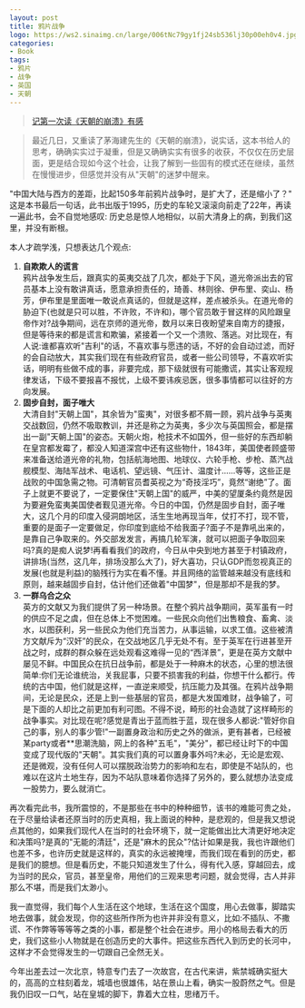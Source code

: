```yaml
---
layout: post
title: 鸦片战争
logo: https://ws2.sinaimg.cn/large/006tNc79gy1fj24sb536lj30p00eh0v4.jpg
categories:
- Book
tags:
- 鸦片
- 战争
- 英国
- 天朝
---
```


> [记第一次读《天朝的崩溃》有感](https://luolinjia.com/cn/2013/11/Qing-Dynasty/)

> 最近几日，又重读了茅海建先生的《天朝的崩溃》，说实话，这本书给人的思考，确确实实过于凝重，但是又确确实实有很多的收获，不仅仅在历史层面，更是结合现如今这个社会，让我了解到一些固有的模式还在继续，虽然在慢慢进步，但感觉并没有从"天朝"的迷梦中醒来。

"中国大陆与西方的差距，比起150多年前鸦片战争时，是扩大了，还是缩小了？" 这是本书最后一句话，此书出版于1995，历史的车轮又滚滚向前走了22年，再读一遍此书，会不自觉地感叹: 历史总是惊人地相似，以前大清身上的病，到我们这里，并没有断根。

本人才疏学浅，只想表达几个观点:

1. **自欺欺人的谎言**    
鸦片战争发生后，跟真实的英夷交战了几次，都处于下风，道光帝派出去的官员基本上没有敢讲真话，愿意承担责任的，琦善、林则徐、伊布里、奕山、杨芳，伊布里是里面唯一敢说点真话的，但就是这样，差点被杀头。在道光帝的胁迫下(也就是只可以胜，不许败，不许和)，哪个官员敢于冒这样的风险跟皇帝作对?战争期间，远在京师的道光帝，数月以来日夜盼望来自南方的捷报，但是等待来的都是谎言和欺骗，紧接着一个又一个溃败、落逃。对比现在，有人说:谁都喜欢听"吉利"的话，不喜欢事与愿违的话，不好的会自动过滤，而好的会自动放大，其实我们现在有些政府官员，或者一些公司领导，不喜欢听实话，明明有些做不成的事，非要完成，那下级就很有可能撒谎，其实让客观规律发话，下级不要报喜不报忧，上级不要讳疾忌医，很多事情都可以往好的方向发展。
2. **固步自封，面子唯大**    
大清自封"天朝上国"，其余皆为"蛮夷"，对很多都不屑一顾，鸦片战争与英夷交战数回，仍然不吸取教训，并还是称之为英夷，多少次与英国照会，都是摆出一副"天朝上国"的姿态。天朝火炮，枪技术不如国外，但一些好的东西却躺在皇宫都发霉了，都没人知道深宫中还有这些物什，1843年，美国使者顾盛带来准备送给道光帝的礼物，包括航海地图、地球仪、六轮手枪、步枪、蒸汽战舰模型、海陆军战术、电话机、望远镜、气压计、温度计......等等，这些正是战败的中国急需之物。可清朝官员耆英视之为“奇技淫巧”，竟然“谢绝”了。面子上就更不要说了，一定要保住"天朝上国"的威严，中美的望厦条约竟然是因为要避免蛮夷美国使者觐见道光帝。今日的中国，仍然是固步自封，面子唯大，这几个月的印度入侵洞朗地区，活生生地再现当年，仗打不打，现不管，重要的是面子一定要做足，你印度到底给不给我面子?面子不是靠吼出来的，是靠自己争取来的。外交部发发言，再搞几轮军演，就可以把面子争取回来吗?真的是痴人说梦!再看看我们的政府，今日从中央到地方甚至于村镇政府，讲排场(当然，这几年，排场没那么大了)，好大喜功，只认GDP而忽视真正的发展(也就是利益)的脑残行为实在看不懂。并且网络的监管越来越没有底线和原则，越来越固步自封，估计他们还做着"中国梦"，但是那却不是我的梦。
3. **一群乌合之众**    
英方的文献又为我们提供了另一种场景。在整个鸦片战争期间，英军虽有一时的供应不足之虞，但在总体上不觉困难。一些民众向他们出售粮食、畜禽、淡水，以图获利，另一些民众为他们充当苦力，从事运输，以求工值。这些被清方文献斥为“汉奸”的民众，在交战地区几乎无处不有。至于英军在行进甚至开战之时，成群的群众躲在远处观看这难得一见的“西洋景”，更是在英方文献中屡见不鲜。中国民众在抗日战争前，都是处于一种麻木的状态，心里的想法很简单:你们无论谁统治，关我屁事，只要不损害我的利益，你想干什么都行。传统的古中国，他们就是这样，一直逆来顺受，抗压能力及其强。在鸦片战争期间，无论是民众，还是上到一些基层的官员，都是大发国难财，战争输了，可是下面的人却比之前更加有利可图。不得不说，畸形的社会造就了这样畸形的战争事实。对比现在呢?感觉是青出于蓝而胜于蓝，现在很多人都说:"管好你自己的事，别人的事少管!"一副置身政治和历史之外的做派，更有甚者，已经被某party或者**思潮洗脑，网上的各种"五毛"，"美分"，都已经让时下的中国变成了现代版的"天朝"。其实我们真的可以置身事外吗?未必，无论是宏观、还是微观，没有任何人可以摆脱政治势力的影响和左右，即使是不站队的，也难以在这片土地生存，因为不站队意味着你选择了另外的，要么就想办法变成一股势力，要么就消亡。

再次看完此书，我所震惊的，不是那些在书中的种种细节，该书的难能可贵之处，在于尽量给读者还原当时的历史真相，我上面说的种种，是悲观的，但是我又想说点其他的，如果我们现代人在当时的社会环境下，就一定能做出比大清更好地决定和决策吗?是真的"无能的清廷"，还是"麻木的民众"?估计如果是我，我也许跟他们也差不多，也许历史就是这样的，真实的永远被掩埋，而我们现在看到的历史，都是我们的臆想。但是看历史，不能只知道发生了什么，得有代入感，穿越回去，成为当时的民众，官员，甚至皇帝，用他们的三观来思考问题，就会觉得，古人并非那么不堪，而是我们太渺小。

我一直觉得，我们每个人生活在这个地球，生活在这个国度，用心去做事，脚踏实地去做事，就会发现，你的这些所作所为也许并非没有意义，比如:不插队、不撒谎、不作弊等等等等之类的小事，都是整个社会在进步。用小的格局去看大的历史，我们这些小人物就是在创造历史的大事件。把这些东西代入到历史的长河中，这样才不会觉得发生的一切跟自己全然无关。

今年出差去过一次北京，特意专门去了一次故宫，在古代来讲，紫禁城确实挺大的，高高的立柱刻着龙，城墙也很雄伟，站在景山上看，确实一股蔚然之气。但是我仍旧叹一口气，站在皇城的脚下，靠着大立柱，思绪万千。
